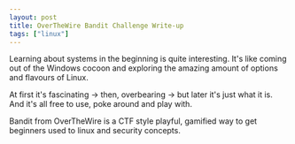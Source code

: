 ```yaml
---
layout: post
title: OverTheWire Bandit Challenge Write-up
tags: ["linux"]
---
```


Learning about systems in the beginning is quite interesting. It's like coming out of the Windows cocoon and exploring the amazing amount of options and flavours of Linux.

At first it's fascinating -> then, overbearing -> but later it's just what it is. And it's all free to use, poke around and play with.

Bandit from OverTheWire is a CTF style playful, gamified way to get beginners used to linux and security concepts.
